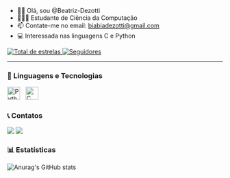 - 👋🏻 Olá, sou @Beatriz-Dezotti
- 👩🏻‍💻 Estudante de Ciência da Computação
- 📫 Contate-me no email: biabiadezotti@gmail.com
- 💻 Interessada nas linguagens C e Python  
<div>
</a> 
    <a href="https://github.com/Beatriz-Dezotti?tab=repositories&sort=stargazers">
        <img 
            alt="Total de estrelas" 
            title="Total de estrelas GitHub" 
            src="https://custom-icon-badges.demolab.com/github/stars/Beatriz-Dezotti?color=55960c&style=for-the-badge&labelColor=488207&logo=star&label=estrelas"
        />
    </a>
    <a href="https://github.com/Beatriz-Dezotti?tab=followers">
        <img 
            alt="Seguidores" 
            title="Me siga no GitHub" 
            src="https://custom-icon-badges.demolab.com/github/followers/Beatriz-Dezotti?color=236ad3&labelColor=1155ba&style=for-the-badge&logo=github&label=Seguidores&logoColor=white"
        />
    </a>
</p>

---

### 🤖 Linguagens e Tecnologias

<img 
    align="left" 
    alt="Python" 
    title="Python"
    width="30px" 
    style="padding-right: 10px;" 
    src="https://cdn.jsdelivr.net/gh/devicons/devicon@latest/icons/python/python-original.svg" 
/>

<img 
    align="left" 
    alt="C" 
    title="C"
    width="30px" 
    style="padding-right: 10px;" 
    src="https://cdn.jsdelivr.net/gh/devicons/devicon@latest/icons/c/c-original.svg"
/>

<br/>
<br/>

### 📞 Contatos
<div> 
  <a href = "mailto:biabiadezotti@gmail.com"><img src="https://img.shields.io/badge/-Gmail-%23333?style=for-the-badge&logo=gmail&logoColor=white" target="_blank"></a>
  <a href="https://www.linkedin.com/in/beatriz-dezotti-de-souza-618019364/" target="_blank"><img src="https://img.shields.io/badge/-LinkedIn-%230077B5?style=for-the-badge&logo=linkedin&logoColor=white" target="_blank"></a> 
  
</div>

### 📊 Estatísticas

![Anurag's GitHub stats](https://github-readme-stats.vercel.app/api?username=Beatriz-Dezotti&show_icons=true&theme=dracula&show_all_commits-true)










